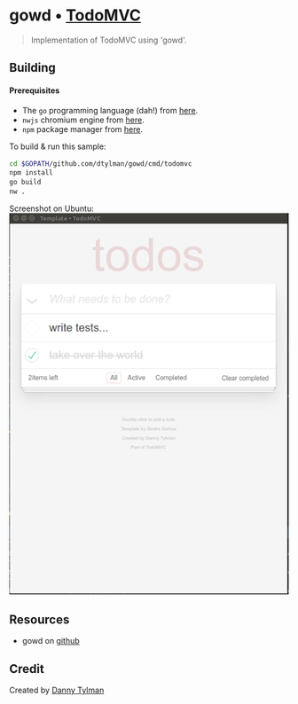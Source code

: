 # gowd • [TodoMVC](http://todomvc.com)

> Implementation of TodoMVC using 'gowd'.

## Building

#### Prerequisites

* The `go` programming language (dah!) from [here](https://golang.org/dl/).
* `nwjs` chromium engine from [here](https://nwjs.io/downloads/).
* `npm` package manager from [here](https://www.npmjs.com/).

To build & run this sample:

```bash
cd $GOPATH/github.com/dtylman/gowd/cmd/todomvc
npm install
go build
nw .
```

Screenshot on Ubuntu:
![todomvc](gowd-todos.png)


## Resources

- gowd on [github](http://github.com/dtylman/gowd) 


## Credit

Created by [Danny Tylman](http://your-website.com)
